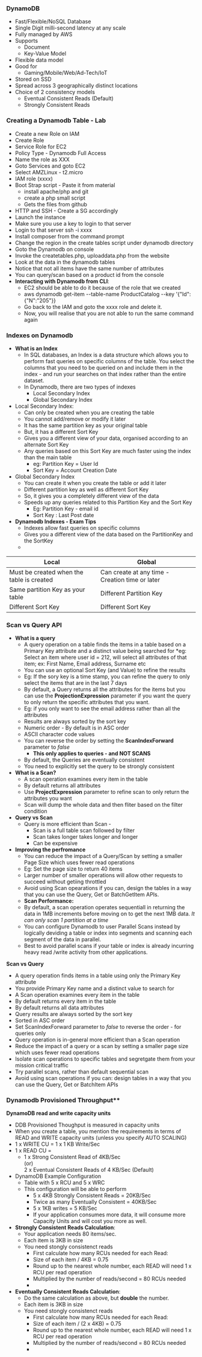 ### DynamoDB
* Fast/Flexible/NoSQL Database
* Single Digit milli-second latency at any scale
* Fully managed by AWS
* Supports
	* Document
	* Key-Value Model
* Flexible data model
* Good for 
	* Gaming/Mobile/Web/Ad-Tech/IoT
* Stored on SSD
* Spread across 3 geographically distinct locations
* Choice of 2 consistency models
	* Eventual Consistent Reads (Default)
	* Strongly Consistent Reads

### Creating a Dynamodb Table - Lab
* Create a new Role on IAM
* Create Role
* Service Role for EC2
* Policy Type - Dynamodb Full Access
* Name the role as XXX
* Goto Services and goto EC2
* Select AMZLinux - t2.micro
* IAM role (xxxx)
* Boot Strap script - Paste it from material
	* install apache/php and git
	* create a php small script
	* Gets the files from github
* HTTP and SSH - Create a SG accordingly
* Launch the instance
* Make sure you use a key to login to that server
* Login to that server ssh -i xxxx
* Install composer from the command prompt
* Change the region in the create tables script under dynamodb directory
* Goto the Dynamodb on console
* Invoke the createtables.php, uploaddata.php from the website
* Look at the data in the dynamodb tables
* Notice that not all items have the same number of attributes
* You can query/scan based on a product id from the console
* **Interacting with Dynamodb from CLI**: 
	* EC2 should be able to do it because of the role that we created
	* aws dynamodb get-item --table-name ProductCatalog --key '{"Id":{"N":"205"}}
	* Go back to the IAM and goto the xxxx role and delete it.
	* Now, you will realise that you are not able to run the same command again

### Indexes on Dynamodb
* **What is an Index**
	* In SQL databases, an Index is a data structure which allows you to perform fast queries on specific columns of the table. You select the columns that you need to be queried on and include them in the index - and run your searches on that index rather than the entire dataset.
	* In Dynamodb, there are two types of indexes
		* Local Secondary Index
		* Global Secondary Index
* Local Secondary Index:
	* Can only be created when you are creating the table
	* You cannot add/remove or modify it later
	* It has the same partition key as your original table
	* But, it has a different Sort Key
	* Gives you a different view of your data, organised according to an alternate Sort Key
	* Any queries based on this Sort Key are much faster using the index than the main table
		* eg: Partition Key  = User Id
		* Sort Key = Account Creation Date
* Global Secondary Index
	* You can create it when you create the table or add it later
	* Different partition key as well as different Sort Key
	* So, it gives you a completely different view of the data
	* Speeds up any queries related to this Partition Key and the Sort Key
		* Eg: Partition Key - email id
		* Sort Key : Last Post date
* **Dynamodb Indexes - Exam Tips**
	* Indexes allow fast queries on specific columns
	* Gives you a different view of the data based on the PartitionKey and the SortKey
	* 
|**Local**|**Global**|
|--|--|
| Must be created when the table is created | Can create at any time - Creation time or later |
|Same partition Key as your table|Different Partition Key|
|Different Sort Key|Different Sort Key|

### Scan vs Query API
* **What is a query**
	* A query operation on a table finds the items in a table based on a Primary Key attribute and a distinct value being searched for
	*eg: Select an item where user id = 212, will select all attributes of that item; ex: First Name, Email address, Surname etc
	* You can use an optional Sort Key (and Value) to refine the results
	* Eg: If the sory key is a time stamp, you can refine the query to only select the items that are in the last 7 days
	* By default, a Query returns all the attributes for the items but you can use the **ProjectionExpression** parameter if you want the query to only return the specific attributes that you want.
	* Eg: if you only want to see the email address rather than all the attributes
	* Results are always sorted by the sort key
	* Numeric order - By default is in ASC order
	* ASCII character code values
	* You can reverse the order by setting the **ScanIndexForward** parameter to _false_
		* **This only applies to queries - and NOT SCANS**
	* By default, the Queries are eventually consistent
	* You need to explicitly set the query to be strongly consistent
* **What is a Scan?**
	* A scan operation examines every item in the table
	* By default returns all attributes
	* Use **ProjectExpression** parameter to refine scan to only return the attributes you want
	* Scan will dump the whole data and then fliter based on the filter condition
* **Query vs Scan**
	* Query is more efficient than Scan - 
		* Scan is a full table scan followed by filter
		* Scan takes longer takes longer and longer
		* Can be expensive
* **Improving the perfromance**
	* You can reduce the impact of a Query/Scan by setting a smaller Page Size which uses fewer read operations
	* Eg: Set the page size to return 40 items
	* Larger number of smaller operations will allow other requests to succeed without getiing  throttled
	* Avoid using Scan opearations if you can, design the tables in a way that you can use the Query, Get or BatchGetItem APIs.
	* **Scan Performance:**
	* By default, a scan operation operates sequentiall in returning the data in 1MB increments before moving on to get the next 1MB data. _It can only scan 1 partition at a time_
	* You can configure Dynamodb to user Parallel Scans instead by logically deviding a table or index into segments and scanning each segment of the data in parallel.
	* Best to avoid parallel scans if your table or index is already incurring heavy read /write activity from other applications.

**Scan vs Query**
* A query operation finds items in a table using only the Primary Key attribute
* You provide Primary Key name and a distinct value to search for
* A Scan operation examines every item in the table
* By default returns every item in the table
* By default returns all data attributes
* Query results are always sorted by the sort key
* Sorted in ASC order
* Set ScanIndexForward parameter to _false_ to reverse the order - for queries only
* Query operation is in-general more efficient than a Scan operation
* Reduce the impact of a query or a scan by setting a smaller page size which uses fewer read operations
* Isolate scan operations to specific tables and segretgate them from your mission critical traffic
* Try parallel scans, rather than default sequential scan
* Avoid using scan operations if you can: design tables in a way that you can use the Query, Get or BatchItem APIs

### Dynamodb Provisioned Throughput**
**DynamoDB read and write capacity units**
* DDB Provisioned Thoughput is measured in  capacity units
* When you create a table, you mention the requirements in terms of READ and WRITE capacity units (unless you specify AUTO SCALING)
* 1 x  WRITE CU = 1 x 1 KB Write/Sec
* 1 x READ CU = 
	* 1 x Strong Consistent Read of 4KB/Sec 
<br>(or) <br>
2 x Eventual Consistent Reads of 4 KB/Sec (Default)
* DynamoDB Example Configuration
	* Table with 5 x RCU and 5 x WRC
	* This configuration will be able to perform
		* 5 x 4KB Strongly Consistent Reads = 20KB/Sec
		* Twice as many Eventually Consistent = 40KB/Sec
		* 5 x 1KB writes = 5 KB/Sec
		* If your application consumes more data, it will consume more Capacity Units and will cost you more as well.
* **Strongly Consistent Reads Calculation**: 
	* Your application needs 80 items/sec.
	* Each item is 3KB in size
	* You need stongly consistenct reads
		* First calculate how many RCUs needed for each Read:
		* Size of each item / 4KB = 0.75
		* Round up to the nearest whole number, each READ will need 1 x RCU per read operation
		* Multiplied by the number of reads/second = 80 RCUs needed
		* 
* **Eventually Consistent Reads Calculation**: 
	* Do the same calculation as above, but **double** the number.
	* Each item is 3KB in size
	* You need stongly consistenct reads
		* First calculate how many RCUs needed for each Read:
		* Size of each item / (2 x 4KB) = 0.75
		* Round up to the nearest whole number, each READ will need 1 x RCU per read operation
		* Multiplied by the number of reads/second = 80 RCUs needed
		* 


<!--stackedit_data:
eyJoaXN0b3J5IjpbLTg5NTkwNjgzNCwtMjU2NTI3ODA5LDU3ND
ExODgxMSwxMDY5OTc1NzUzLDc1Mzk3MTkyMywxMDkzOTU1ODUy
XX0=
-->